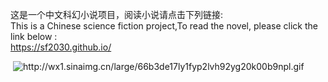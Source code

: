 这是一个中文科幻小说项目，阅读小说请点击下列链接:\
This is a Chinese science fiction project,To read the novel, please click the link below :\
https://sf2030.github.io/

<img src="https://pic2.zhimg.com/v2-28c92310d79e0fc3569ccb78925ed0fa_1440w.jpg?source=172ae18b" alt="">
<img src="http://wx1.sinaimg.cn/large/66b3de17ly1fyp2lvh92yg20k00b9npl.gif" alt="http://wx1.sinaimg.cn/large/66b3de17ly1fyp2lvh92yg20k00b9npl.gif">
